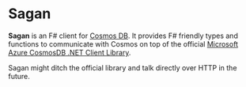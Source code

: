 # Sagan

**Sagan** is an F# client for [Cosmos DB](https://azure.microsoft.com/en-us/services/cosmos-db/).
It provides F# friendly types and functions to communicate with Cosmos on top of the official [Microsoft Azure CosmosDB .NET Client Library](https://www.nuget.org/packages/Microsoft.Azure.DocumentDB/).

Sagan might ditch the official library and talk directly over HTTP in the future.
